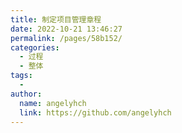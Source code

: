 ```yaml
---
title: 制定项目管理章程
date: 2022-10-21 13:46:27
permalink: /pages/58b152/
categories:
  - 过程
  - 整体
tags:
  - 
author: 
  name: angelyhch
  link: https://github.com/angelyhch
---
```

